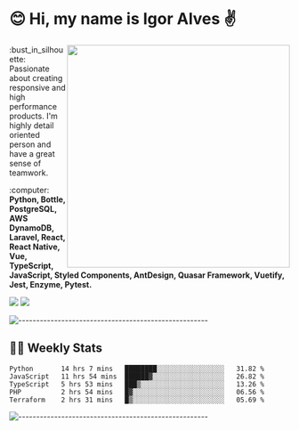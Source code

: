 # :blush: Hi, my name is Igor Alves :v:

<img src="https://github-readme-stats.vercel.app/api?username=iguit0&show_icons=true&count_private=true&theme=dark" min-width="400px" max-width="400px" width="400px" align="right" />

<p align="left"> 
  :bust_in_silhouette: Passionate about creating responsive and high performance products.
  I'm highly detail oriented person and have a great sense of teamwork.
</p>

<p align="left">
  :computer: <strong>Python, Bottle, PostgreSQL, AWS DynamoDB, Laravel, React, React Native, Vue, TypeScript, JavaScript, Styled Components, AntDesign, Quasar Framework, Vuetify, Jest, Enzyme, Pytest.</strong>
</p>

<p align="left">
  <a href="https://www.linkedin.com/in/igor-lucio-alves" target="_blank" rel="noopener noreferrer" alt="Linkedin">
  <img src="https://img.shields.io/badge/LinkedIn-0077B5?style=for-the-badge&logo=linkedin&logoColor=white" /></a>

  <a href="https://t.me/iguit0" target="_blank" rel="noopener noreferrer" alt="Telegram">
  <img src="https://img.shields.io/badge/Telegram-2CA5E0?style=for-the-badge&logo=telegram&logoColor=white" /></a>
</p>

![-----------------------------------------------------](https://raw.githubusercontent.com/andreasbm/readme/master/assets/lines/aqua.png)

## :man_technologist: Weekly Stats
<!--START_SECTION:waka-->
```text
Python       14 hrs 7 mins   ████████░░░░░░░░░░░░░░░░░   31.82 % 
JavaScript   11 hrs 54 mins  ██████▓░░░░░░░░░░░░░░░░░░   26.82 % 
TypeScript   5 hrs 53 mins   ███▒░░░░░░░░░░░░░░░░░░░░░   13.26 % 
PHP          2 hrs 54 mins   █▓░░░░░░░░░░░░░░░░░░░░░░░   06.56 % 
Terraform    2 hrs 31 mins   █▒░░░░░░░░░░░░░░░░░░░░░░░   05.69 % 
```
<!--END_SECTION:waka-->
![-----------------------------------------------------](https://raw.githubusercontent.com/andreasbm/readme/master/assets/lines/aqua.png)

